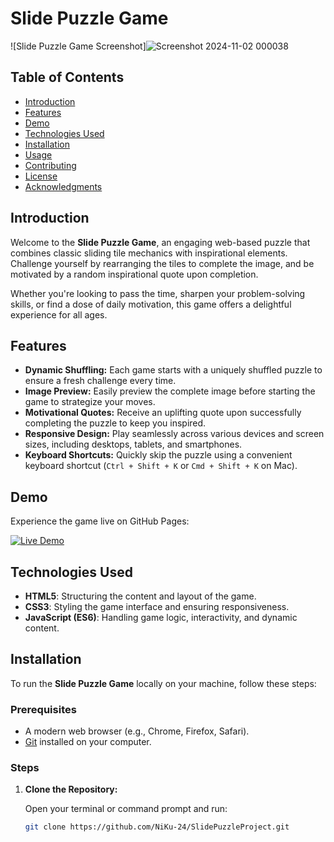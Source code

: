 # Slide Puzzle Game

![Slide Puzzle Game Screenshot]![Screenshot 2024-11-02 000038](https://github.com/user-attachments/assets/eb9b2749-9676-4150-b571-6bf26c657738)

## Table of Contents

- [Introduction](#introduction)
- [Features](#features)
- [Demo](#demo)
- [Technologies Used](#technologies-used)
- [Installation](#installation)
- [Usage](#usage)
- [Contributing](#contributing)
- [License](#license)
- [Acknowledgments](#acknowledgments)

## Introduction

Welcome to the **Slide Puzzle Game**, an engaging web-based puzzle that combines classic sliding tile mechanics with inspirational elements. Challenge yourself by rearranging the tiles to complete the image, and be motivated by a random inspirational quote upon completion.

Whether you're looking to pass the time, sharpen your problem-solving skills, or find a dose of daily motivation, this game offers a delightful experience for all ages.

## Features

- **Dynamic Shuffling:** Each game starts with a uniquely shuffled puzzle to ensure a fresh challenge every time.
- **Image Preview:** Easily preview the complete image before starting the game to strategize your moves.
- **Motivational Quotes:** Receive an uplifting quote upon successfully completing the puzzle to keep you inspired.
- **Responsive Design:** Play seamlessly across various devices and screen sizes, including desktops, tablets, and smartphones.
- **Keyboard Shortcuts:** Quickly skip the puzzle using a convenient keyboard shortcut (`Ctrl + Shift + K` or `Cmd + Shift + K` on Mac).

## Demo

Experience the game live on GitHub Pages:

[![Live Demo](https://img.shields.io/badge/Live-Demo-green)](https://NiKu-24.github.io/SlidePuzzleProject/)

## Technologies Used

- **HTML5**: Structuring the content and layout of the game.
- **CSS3**: Styling the game interface and ensuring responsiveness.
- **JavaScript (ES6)**: Handling game logic, interactivity, and dynamic content.

## Installation

To run the **Slide Puzzle Game** locally on your machine, follow these steps:

### Prerequisites

- A modern web browser (e.g., Chrome, Firefox, Safari).
- [Git](https://git-scm.com/) installed on your computer.

### Steps

1. **Clone the Repository:**

   Open your terminal or command prompt and run:

   ```bash
   git clone https://github.com/NiKu-24/SlidePuzzleProject.git
